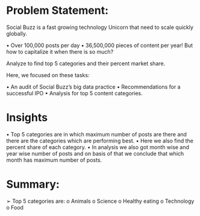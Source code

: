 # Problem Statement:
Social Buzz is a fast growing technology Unicorn that
need to scale quickly globally. 

• Over 100,000 posts per day
• 36,500,000 pieces of content per year!
But how to capitalize it when there is so much?

Analyze to find top 5 categories and their
percent market share.

Here, we focused on these tasks:

• An audit of Social Buzz’s big data practice
• Recommendations for a successful IPO
• Analysis for top 5 content categories.

# Insights
• Top 5 categories are in which maximum number of posts are there and there are the
categories which are performing best.
• Here we also find the percent share of each category.
• In analysis we also got month wise and year wise number of posts and on basis of that we
conclude that which month has maximum number of posts.

# Summary:
➢ Top 5 categories are:
o Animals
o Science
o Healthy eating
o Technology
o Food

